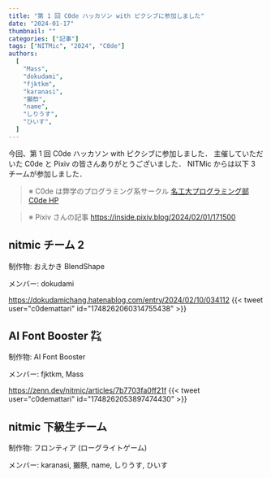 ```yaml
---
title: "第 1 回 C0de ハッカソン with ピクシブに参加しました"
date: "2024-01-17"
thumbnail: ""
categories: ["記事"]
tags: ["NITMic", "2024", "C0de"]
authors:
  [
    "Mass",
    "dokudami",
    "fjktkm",
    "karanasi",
    "獺祭",
    "name",
    "しりうす",
    "ひいす",
  ]
---
```


今回、第 1 回 C0de ハッカソン with ピクシブに参加しました．
主催していただいた C0de と Pixiv の皆さんありがとうございました．
NITMic からは以下 3 チームが参加しました．

> ※ C0de は弊学のプログラミング系サークル [名工大プログラミング部 C0de HP](https://c0de-web.club.nitech.ac.jp/)

> ※ Pixiv さんの記事 https://inside.pixiv.blog/2024/02/01/171500

## nitmic チーム 2

制作物: おえかき BlendShape

メンバー: dokudami

https://dokudamichang.hatenablog.com/entry/2024/02/10/034112
{{< tweet user="c0demattari" id="1748262060314755438" >}}

## AI Font Booster ㌠

制作物: AI Font Booster

メンバー: fjktkm, Mass

https://zenn.dev/nitmic/articles/7b7703fa0ff21f
{{< tweet user="c0demattari" id="1748262053897474430" >}}

## nitmic 下級生チーム

制作物: フロンティア (ローグライトゲーム)

メンバー: karanasi, 獺祭, name, しりうす, ひいす
